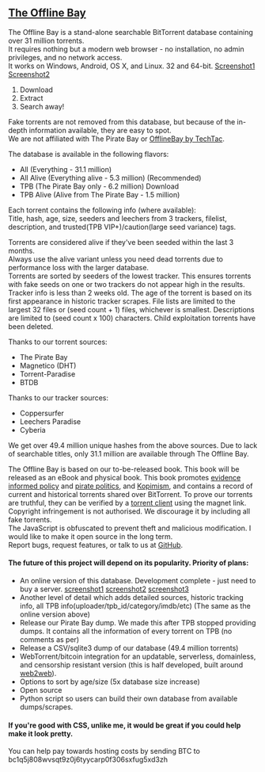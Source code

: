 ## <a href="https://github.com/OfflineBay/TheOfflineBay">The Offline Bay</a>

The Offline Bay is a stand-alone searchable BitTorrent database containing over 31 million torrents.<br>
It requires nothing but a modern web browser - no installation, no admin privileges, and no network access.<br>
It works on Windows, Android, OS X, and Linux. 32 and 64-bit. <a href=https://raw.githubusercontent.com/OfflineBay/TheOfflineBay/master/docs/Search%20Results.png>Screenshot1</a> <a href=https://raw.githubusercontent.com/OfflineBay/TheOfflineBay/master/docs/Search%20Result%20Details.png>Screenshot2</a>

1. <a>Download</a>
2. Extract
3. Search away!

Fake torrents are not removed from this database, but because of the in-depth information available, they are easy to spot.<br>
We are not affiliated with The Pirate Bay or <a href=https://github.com/techtacoriginal/offlinebay>OfflineBay by TechTac</a>.

The database is available in the following flavors:
- All (Everything - 31.1 million)
- All Alive (Everything alive - 5.3 million) (Recommended)
- TPB (The Pirate Bay only - 6.2 million) <a>Download</a>
- TPB Alive (Alive from The Pirate Bay - 1.5 million)

Each torrent contains the following info (where available):<br>
Title, hash, age, size, seeders and leechers from 3 trackers, filelist, description, and trusted(TPB VIP+)/caution(large seed variance) tags.

Torrents are considered alive if they've been seeded within the last 3 months.<br>
Always use the alive variant unless you need dead torrents due to performance loss with the larger database.<br>
Torrents are sorted by seeders of the lowest tracker. This ensures torrents with fake seeds on one or two trackers do not appear high in the results. Tracker info is less than 2 weeks old. The age of the torrent is based on its first appearance in historic tracker scrapes. File lists are limited to the largest 32 files or (seed count + 1) files, whichever is smallest. Descriptions are limited to (seed count x 100) characters. Child exploitation torrents have been deleted.

Thanks to our torrent sources:
- The Pirate Bay
- Magnetico (DHT)
- Torrent-Paradise
- BTDB
 
Thanks to our tracker sources:
- Coppersurfer
- Leechers Paradise
- Cyberia

We get over 49.4 million unique hashes from the above sources.  Due to lack of searchable titles, only 31.1 million are available through The Offline Bay.

The Offline Bay is based on our to-be-released book.  This book will be released as an eBook and physical book.
This book promotes <a href=https://en.wikipedia.org/wiki/Evidence-based_policy>evidence informed policy</a> and <a href=https://en.wikipedia.org/wiki/Pirate_Party>pirate politics</a>, and <a href=https://kopimistsamfundet.se/english>Kopimism</a>, and contains a record of current and historical torrents shared over BitTorrent.
To prove our torrents are truthful, they can be verified by a <a href=https://qbittorrent.org>torrent client</a> using the magnet link.<br>
Copyright infringement is not authorised. We discourage it by including all fake torrents.<br>
The JavaScript is obfuscated to prevent theft and malicious modification. I would like to make it open source in the long term.<br>
Report bugs, request features, or talk to us at <a href=https://github.com/OfflineBay/TheOfflineBay/issues>GitHub</a>.

#### The future of this project will depend on its popularity. Priority of plans:
- An online version of this database.  Development complete - just need to buy a server. <a href=https://raw.githubusercontent.com/OfflineBay/TheOfflineBay/master/docs/basic.png>screenshot1</a> <a href=https://raw.githubusercontent.com/OfflineBay/TheOfflineBay/master/docs/detailed1.png>screenshot2</a> <a href=https://raw.githubusercontent.com/OfflineBay/TheOfflineBay/master/docs/detailed2.png>screenshot3</a>
- Another level of detail which adds detailed sources, historic tracking info, all TPB info(uploader/tpb_id/category/imdb/etc) (The same as the online version above)
- Release our Pirate Bay dump.  We made this after TPB stopped providing dumps.  It contains all the information of every torrent on TPB (no comments as per)
- Release a CSV/sqlite3 dump of our database (49.4 million torrents)
- WebTorrent/bitcoin integration for an updatable, serverless, domainless, and censorship resistant version (this is half developed, built around <a href=https://github.com/elendirx/web2web>web2web</a>).
- Options to sort by age/size (5x database size increase)
- Open source
- Python script so users can build their own database from available dumps/scrapes.

#### If you're good with CSS, unlike me, it would be great if you could help make it look pretty.
You can help pay towards hosting costs by sending BTC to bc1q5j808wvsqt9z0j6tyycarp0f306sxfug5xd3zh
